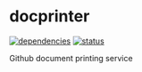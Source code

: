 docprinter
==========
[![dependencies](https://sourcegraph.com/api/repos/github.com/fourth/docprinter/.badges/dependencies.png)](https://sourcegraph.com/github.com/fourth/docprinter)
[![status](https://sourcegraph.com/api/repos/github.com/fourth/docprinter/.badges/status.png)](https://sourcegraph.com/github.com/fourth/docprinter)

Github document printing service
